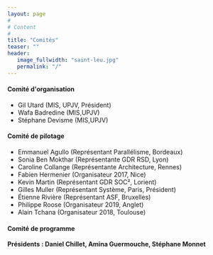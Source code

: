 ```yaml
---
layout: page
#
# Content
#
title: "Comités"
teaser: ""
header:
   image_fullwidth: "saint-leu.jpg"
   permalink: "/"
---
```



#### Comité d'organisation 
 + Gil Utard (MIS, UPJV, Président)
 + Wafa Badredine (MIS,UPJV)
 + Stéphane Devisme (MIS,UPJV)

#### Comité de pilotage
 + Emmanuel Agullo (Représentant Parallélisme, Bordeaux)
 + Sonia Ben Mokthar (Représentante GDR RSD, Lyon)
 + Caroline Collange (Représentante Architecture, Rennes)
 + Fabien Hermenier (Organisateur 2017, Nice)
 + Kevin Martin (Représentant GDR SOC², Lorient)
 + Gilles Muller (Représentant Système, Paris, Président)
 + Étienne Rivière (Représentant ASF, Bruxelles)
 + Philippe Roose (Organisateur 2019, Anglet)
 + Alain Tchana (Organisateur 2018, Toulouse)

#### Comité de programme
**Présidents : Daniel Chillet, Amina Guermouche, Stéphane Monnet**

